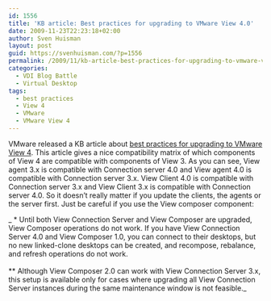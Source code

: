```yaml
---
id: 1556
title: 'KB article: Best practices for upgrading to VMware View 4.0'
date: 2009-11-23T22:23:18+02:00
author: Sven Huisman
layout: post
guid: https://svenhuisman.com/?p=1556
permalink: /2009/11/kb-article-best-practices-for-upgrading-to-vmware-view-4-0/
categories:
  - VDI Blog Battle
  - Virtual Desktop
tags:
  - best practices
  - View 4
  - VMware
  - VMware View 4
---
```

VMware released a KB article about <a title="Best practices upgrading to VMware View 4" href="https://kb.vmware.com/selfservice/microsites/search.do?language=en_US&cmd=displayKC&externalId=1015858" target="_blank">best practices for upgrading to VMware View 4</a>. This article gives a nice compatibility matrix of which components of View 4 are compatible with components of View 3. As you can see, View agent 3.x is compatible with Connection server 4.0 and View agent 4.0 is compatible with Connection server 3.x. View Client 4.0 is compatible with Connection server 3.x and View Client 3.x is compatible with Connection server 4.0. So it doesn&#8217;t really matter if you update the clients, the agents or the server first. Just be careful if you use the View composer component:<!--more-->

_ * Until both View Connection Server and View Composer are upgraded, View Composer operations do not work. If you have View Connection Server 4.0 and View Composer 1.0, you can connect to their desktops, but no new linked-clone desktops can be created, and recompose, rebalance, and refresh operations do not work.  
   
** Although View Composer 2.0 can work with View Connection Server 3.x, this setup is available only for cases where upgrading all View Connection Server instances during the same maintenance window is not feasible._